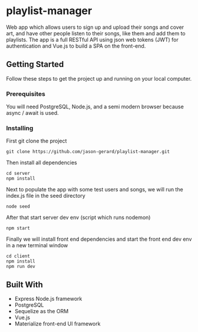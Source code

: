 # playlist-manager

Web app which allows users to sign up and upload their songs and cover art, and have other people listen to their songs, like them and add them to playlists. The app is a full RESTful API using json web tokens (JWT) for authentication and Vue.js to build a SPA on the front-end.

## Getting Started

Follow these steps to get the project up and running on your local computer.

### Prerequisites

You will need PostgreSQL, Node.js, and a semi modern browser because async / await is used.

### Installing

First git clone the project

```
git clone https://github.com/jason-gerard/playlist-manager.git
```

Then install all dependencies

```
cd server
npm install
```

Next to populate the app with some test users and songs, we will run the index.js file in the seed directory

```
node seed
```

After that start server dev env (script which runs nodemon)

```
npm start
```

Finally we will install front end dependencies and start the front end dev env in a new terminal window

```
cd client
npm install
npm run dev
```

## Built With

-   Express Node.js framework
-   PostgreSQL
-   Sequelize as the ORM
-   Vue.js
-   Materialize front-end UI framework
